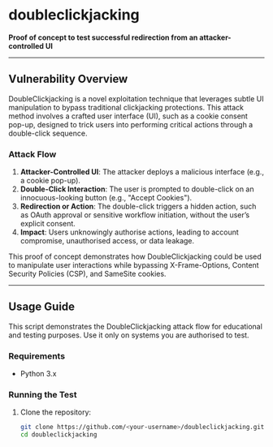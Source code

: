 # doubleclickjacking

**Proof of concept to test successful redirection from an attacker-controlled UI**

---

## Vulnerability Overview

DoubleClickjacking is a novel exploitation technique that leverages subtle UI manipulation to bypass traditional clickjacking protections. This attack method involves a crafted user interface (UI), such as a cookie consent pop-up, designed to trick users into performing critical actions through a double-click sequence.

### Attack Flow

1. **Attacker-Controlled UI**: The attacker deploys a malicious interface (e.g., a cookie pop-up).
2. **Double-Click Interaction**: The user is prompted to double-click on an innocuous-looking button (e.g., "Accept Cookies").
3. **Redirection or Action**: The double-click triggers a hidden action, such as OAuth approval or sensitive workflow initiation, without the user’s explicit consent.
4. **Impact**: Users unknowingly authorise actions, leading to account compromise, unauthorised access, or data leakage.

This proof of concept demonstrates how DoubleClickjacking could be used to manipulate user interactions while bypassing X-Frame-Options, Content Security Policies (CSP), and SameSite cookies.

---

## Usage Guide

This script demonstrates the DoubleClickjacking attack flow for educational and testing purposes. Use it only on systems you are authorised to test.

### Requirements

- Python 3.x

### Running the Test

1. Clone the repository:
   ```bash
   git clone https://github.com/<your-username>/doubleclickjacking.git
   cd doubleclickjacking
